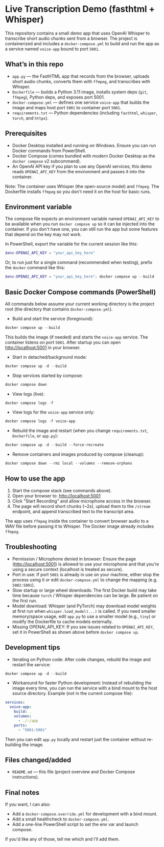 # Live Transcription Demo (fasthtml + Whisper)

This repository contains a small demo app that uses OpenAI Whisper to transcribe short audio chunks sent from a browser. The project is containerized and includes a `docker-compose.yml` to build and run the app as a service named `voice-app` bound to port `5001`.

## What’s in this repo

- `app.py` — the FastHTML app that records from the browser, uploads short audio chunks, converts them with `ffmpeg`, and transcribes with Whisper.
- `Dockerfile` — builds a Python 3.11 image, installs system deps (`git`, `ffmpeg`), Python deps, and exposes port 5001.
- `docker-compose.yml` — defines one service `voice-app` that builds the image and maps host port `5001` to container port `5001`.
- `requirements.txt` — Python dependencies (including `fasthtml`, `whisper`, `torch`, and `httpx`).

## Prerequisites

- Docker Desktop installed and running on Windows. Ensure you can run Docker commands from PowerShell.
- Docker Compose (comes bundled with modern Docker Desktop as the `docker compose` v2 subcommand).
- An OpenAI API key if you plan to use any OpenAI services; this demo reads `OPENAI_API_KEY` from the environment and passes it into the container.

Note: The container uses Whisper (the open-source model) and `ffmpeg`. The Dockerfile installs `ffmpeg` so you don't need it on the host for basic runs.

## Environment variable

The compose file expects an environment variable named `OPENAI_API_KEY` to be available when you run `docker compose up` so it can be injected into the container. If you don't have one, you can still run the app but some features that depend on the key may not work.

In PowerShell, export the variable for the current session like this:

```powershell
$env:OPENAI_API_KEY = "your_api_key_here"
```

Or, to run just for a single command (recommended when testing), prefix the `docker` command like this:

```powershell
$env:OPENAI_API_KEY = "your_api_key_here"; docker compose up --build
```

## Basic Docker Compose commands (PowerShell)

All commands below assume your current working directory is the project root (the directory that contains `docker-compose.yml`).

- Build and start the service (foreground):

```powershell
docker compose up --build
```

This builds the image (if needed) and starts the `voice-app` service. The container listens on port `5001`. After startup you can open [http://localhost:5001](http://localhost:5001) in your browser.

- Start in detached/background mode:

```powershell
docker compose up -d --build
```

- Stop services started by compose:

```powershell
docker compose down
```

- View logs (live):

```powershell
docker compose logs -f
```

- View logs for the `voice-app` service only:

```powershell
docker compose logs -f voice-app
```

- Rebuild the image and restart (when you change `requirements.txt`, `Dockerfile`, or `app.py`):

```powershell
docker compose up -d --build --force-recreate
```

- Remove containers and images produced by compose (cleanup):

```powershell
docker compose down --rmi local --volumes --remove-orphans
```

## How to use the app

1. Start the compose stack (see commands above).
2. Open your browser to: [http://localhost:5001](http://localhost:5001)
3. Click "Start Recording" and allow microphone access in the browser.
4. The page will record short chunks (~2s), upload them to the `/stream` endpoint, and append transcribed text to the transcript area.

The app uses `ffmpeg` inside the container to convert browser audio to a WAV file before passing it to Whisper. The Docker image already includes `ffmpeg`.

## Troubleshooting

- Permission / Microphone denied in browser: Ensure the page ([http://localhost:5001](http://localhost:5001)) is allowed to use your microphone and that you’re using a secure context (localhost is treated as secure).
- Port in use: If port `5001` is already in use on your machine, either stop the process using it or edit `docker-compose.yml` to change the mapping (e.g. `5002:5001`).
- Slow startup or large wheel downloads: The first Docker build may take time because `torch` / Whisper dependencies can be large. Be patient on the first run.
- Model download: Whisper (and PyTorch) may download model weights at first run when `whisper.load_model(...)` is called. If you need smaller memory/space usage, edit `app.py` to use a smaller model (e.g., `tiny`) or modify the Dockerfile to cache models externally.
- Missing OPENAI_API_KEY: If you see issues related to `OPENAI_API_KEY`, set it in PowerShell as shown above before `docker compose up`.

## Development tips

- Iterating on Python code: After code changes, rebuild the image and restart the service:

```powershell
docker compose up -d --build
```

- Workaround for faster Python development: Instead of rebuilding the image every time, you can run the service with a bind mount to the host source directory. Example (not in the current compose file):

```yaml
services:
  voice-app:
    build: .
    volumes:
      - ./:/app
    ports:
      - "5001:5001"
```

Then you can edit `app.py` locally and restart just the container without re-building the image.

## Files changed/added

- `README.md` — this file (project overview and Docker Compose instructions).

## Final notes

If you want, I can also:

- Add a `docker-compose.override.yml` for development with a bind mount.
- Add a small healthcheck to `docker-compose.yml`.
- Add a one-line PowerShell script to set the env var and launch compose.

If you'd like any of those, tell me which and I’ll add them.
